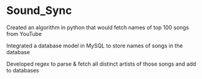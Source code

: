 # Sound_Sync

Created an algorithm in python that would fetch names of top 100 songs from YouTube

Integrated a database model in MySQL to store names of songs in the database

Developed regex to parse & fetch all distinct artists of those songs and add to databases
